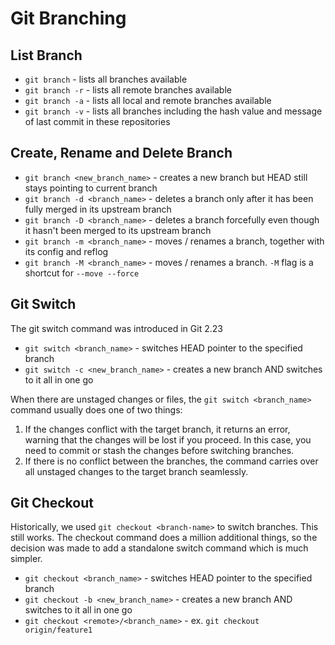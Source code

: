 # Git Branching

## List Branch

- `git branch` - lists all branches available
- `git branch -r` - lists all remote branches available
- `git branch -a` - lists all local and remote branches available
- `git branch -v` - lists all branches including the hash value and message of last commit in these repositories

## Create, Rename and Delete Branch

- `git branch <new_branch_name>` - creates a new branch but HEAD still stays pointing to current branch
- `git branch -d <branch_name>` - deletes a branch only after it has been fully merged in its upstream branch
- `git branch -D <branch_name>` - deletes a branch forcefully even though it hasn't been merged to its upstream branch
- `git branch -m <branch_name>` - moves / renames a branch, together with its config and reflog
- `git branch -M <branch_name>` - moves / renames a branch. `-M` flag is a shortcut for `--move --force`

## Git Switch

The git switch command was introduced in Git 2.23

- `git switch <branch_name>` - switches HEAD pointer to the specified branch
- `git switch -c <new_branch_name>` - creates a new branch AND switches to it all in one go

When there are unstaged changes or files, the `git switch <branch_name>` command usually does one of two things:

1. If the changes conflict with the target branch, it returns an error, warning that the changes will be lost if you proceed. In this case, you need to commit or stash the changes before switching branches.
2. If there is no conflict between the branches, the command carries over all unstaged changes to the target branch seamlessly.

## Git Checkout

Historically, we used `git checkout <branch-name>` to switch branches. This still works. The checkout command does a million additional things, so the decision was made to add a standalone switch command which is much simpler.

- `git checkout <branch_name>` - switches HEAD pointer to the specified branch
- `git checkout -b <new_branch_name>` - creates a new branch AND switches to it all in one go
- `git checkout <remote>/<branch_name>` - ex. `git checkout origin/feature1`
